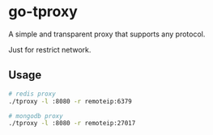 # go-tproxy
A simple and transparent proxy that supports any protocol.

Just for restrict network.

## Usage

``` bash
# redis proxy
./tproxy -l :8080 -r remoteip:6379
```

``` bash
# mongodb proxy
./tproxy -l :8080 -r remoteip:27017
```